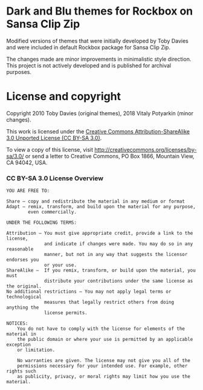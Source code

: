 # Dark and Blu themes for Rockbox on Sansa Clip Zip

Modified versions of themes that were initially developed by Toby Davies and
were included in default Rockbox package for Sansa Clip Zip.

The changes made are minor improvements in minimalistic style direction. This
project is not actively developed and is published for archival purposes.


# License and copyright

Copyright 2010 Toby Davies (original themes), 2018 Vitaly Potyarkin (minor changes).

This work is licensed under the [Creative Commons Attribution-ShareAlike 3.0 Unported License (CC BY-SA 3.0)](https://creativecommons.org/licenses/by-sa/3.0/).

To view a copy of this license, visit http://creativecommons.org/licenses/by-sa/3.0/ or send a letter to Creative Commons, PO Box 1866, Mountain View, CA 94042, USA.

### CC BY-SA 3.0 License Overview
```
YOU ARE FREE TO:

Share — copy and redistribute the material in any medium or format
Adapt — remix, transform, and build upon the material for any purpose,
        even commercially.

UNDER THE FOLLOWING TERMS:

Attribution — You must give appropriate credit, provide a link to the license,
              and indicate if changes were made. You may do so in any reasonable
              manner, but not in any way that suggests the licensor endorses you
              or your use.
ShareAlike —  If you remix, transform, or build upon the material, you must
              distribute your contributions under the same license as the original.
No additional restrictions — You may not apply legal terms or technological
              measures that legally restrict others from doing anything the
              license permits.

NOTICES:
    You do not have to comply with the license for elements of the material in
    the public domain or where your use is permitted by an applicable exception
    or limitation.

    No warranties are given. The license may not give you all of the
    permissions necessary for your intended use. For example, other rights such
    as publicity, privacy, or moral rights may limit how you use the material.
```
